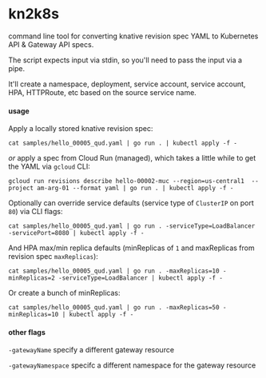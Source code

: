 # kn2k8s

command line tool for converting knative revision spec YAML to Kubernetes API & Gateway API specs. 

The script expects input via stdin, so you'll need to pass the input via a pipe.

It'll create a namespace, deployment, service account, service account, HPA, HTTPRoute, etc based on the source service name.

#### usage

Apply a locally stored knative revision spec:

```cat samples/hello_00005_qud.yaml | go run . | kubectl apply -f -```

*or* apply a spec from Cloud Run (managed), which takes a little while to get the YAML via `gcloud` CLI:

```gcloud run revisions describe hello-00002-muc --region=us-central1  --project am-arg-01 --format yaml | go run . | kubectl apply -f -```

Optionally can override service defaults (service type of `ClusterIP` on port `80`) via CLI flags:

```cat samples/hello_00005_qud.yaml | go run . -serviceType=LoadBalancer -servicePort=8080 | kubectl apply -f -```

And HPA max/min replica defaults (minReplicas of `1` and maxReplicas from revision spec `maxReplicas`):

```cat samples/hello_00005_qud.yaml | go run . -maxReplicas=10 -minReplicas=2 -serviceType=LoadBalancer | kubectl apply -f -```

Or create a bunch of minReplicas:

```cat samples/hello_00005_qud.yaml | go run . -maxReplicas=50 -minReplicas=10 | kubectl apply -f - ```

#### other flags

`-gatewayName` specify a different gateway resource

`-gatewayNamespace` specifc a different namespace for the gateway resource